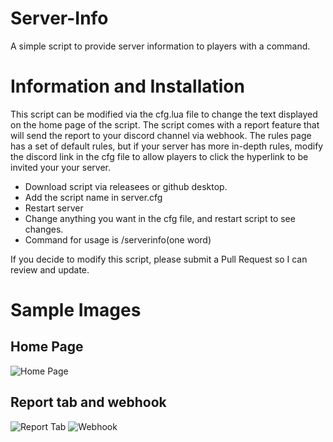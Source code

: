 # Server-Info
A simple script to provide server information to players with a command.

# Information and Installation
This script can be modified via the cfg.lua file to change the text displayed on the home page of the script. The script comes with a report feature that will send the report to your discord channel via webhook. The rules page has a set of default rules, but if your server has more in-depth rules, modify the discord link in the cfg file to allow players to click the hyperlink to be invited your your server.

* Download script via releasees or github desktop.
* Add the script name in server.cfg
* Restart server
* Change anything you want in the cfg file, and restart script to see changes.
* Command for usage is /serverinfo(one word)

If you decide to modify this script, please submit a Pull Request so I can review and update.


# Sample Images

## Home Page
![Home Page](https://github.com/user-attachments/assets/fb8e397c-c026-4c9c-86d5-a6f9bdfba61a)

## Report tab and webhook
![Report Tab](https://github.com/user-attachments/assets/10eef12f-0d5e-4212-82e8-e91854e83adc)
![Webhook](https://github.com/user-attachments/assets/ba85ec2f-36a4-496b-9c36-6c6e03effb0b)

